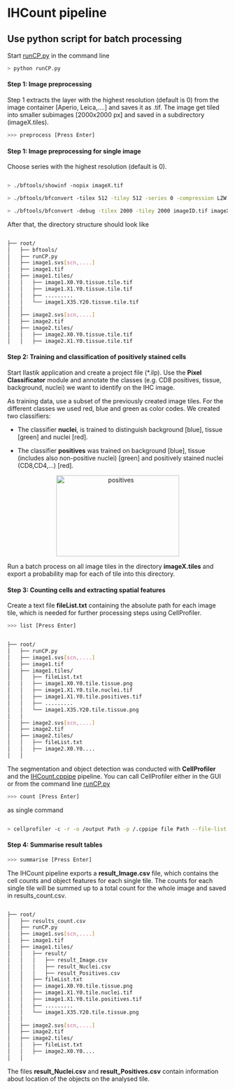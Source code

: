# IHCount pipeline

## Use python script for batch processing

Start [runCP.py](/runCP.py) in the command line

```bash
> python runCP.py
```
#### Step 1: Image preprocessing

Step 1 extracts the layer with the highest resolution (default is 0) from the image container [Aperio, Leica,....] and saves it as .tif. The image get tiled into smaller subimages [2000x2000 px] and saved in a subdirectory (imageX.tiles). 

```bash
>>> preprocess [Press Enter]
```

#### Step 1: Image preprocessing for single image

Choose series with the highest resolution (default is 0).

```bash

> ./bftools/showinf -nopix imageX.tif

> ./bftools/bfconvert -tilex 512 -tiley 512 -series 0 -compression LZW imageX.[svs, scn, ...] imageX.tif

> ./bftools/bfconvert -debug -tilex 2000 -tiley 2000 imageID.tif imageX.tiles/imageX.X%x.Y%y.tile.tissue.tif

```
After that, the directory structure should look like

```bash

├── root/
│   ├── bftools/
│   ├── runCP.py
│   ├── image1.svs[scn,....]
│   ├── image1.tif
│   ├── image1.tiles/
│   │   ├── image1.X0.Y0.tissue.tile.tif
│   │   ├── image1.X1.Y0.tissue.tile.tif
│   │   ├── .........
│   │   └── image1.X35.Y20.tissue.tile.tif
│   │ 
│   ├── image2.svs[scn,....]
│   ├── image2.tif
│   ├── image2.tiles/
│   │   ├── image2.X0.Y0.tissue.tile.tif
│   │   ├── image2.X1.Y0.tissue.tile.tif

```

#### Step 2: Training and classification of positively stained cells

Start Ilastik application and create a project file (*.ilp). Use the <b>Pixel Classificator</b> module and annotate the classes (e.g. CD8 positives, tissue, background, nuclei) we want to identify on the IHC image.

As training data, use a subset of the previously created image tiles. For the different classes we used red, blue and green as color codes. We created two classifiers: 

* The classifier <b>nuclei</b>, is trained to distinguish background [blue], tissue [green] and nuclei [red].

* The classifier <b>positives</b> was trained on background [blue], tissue (includes also non-positive nuclei) [green] and positively stained nuclei (CD8,CD4,...) [red].

<p align="center">
  <img width="281" height="185" src="https://github.com/mui-icbi/IHCount/blob/master/images/annotation.png?raw=true" alt="positives"/>
</p>

Run a batch process on all image tiles in the directory <b>imageX.tiles</b> and export a probability map for each of tile into this directory.  


#### Step 3: Counting cells and extracting spatial features

Create a text file <b>fileList.txt</b> containing the absolute path for each image tile, which is needed for further processing steps using CellProfiler.

```bash
>>> list [Press Enter]
```

```bash

├── root/
│   ├── runCP.py
│   ├── image1.svs[scn,....]
│   ├── image1.tif
│   ├── image1.tiles/
│   │   ├── fileList.txt
│   │   ├── image1.X0.Y0.tile.tissue.png
│   │   ├── image1.X1.Y0.tile.nuclei.tif
│   │   ├── image1.X1.Y0.tile.positives.tif
│   │   ├── .........
│   │   └── image1.X35.Y20.tile.tissue.png
│   │ 
│   ├── image2.svs[scn,....]
│   ├── image2.tif
│   ├── image2.tiles/
│   │   ├── fileList.txt
│   │   ├── image2.X0.Y0....
│   │  

```

The segmentation and object detection was conducted with <b>CellProfiler</b> and the [IHCount.cppipe](/IHCount.cppipe) pipeline. You can call CellProfiler either in the GUI or from the command line [runCP.py](/runCP.py)

```bash
>>> count [Press Enter]
```
as single command 

```bash

> cellprofiler -c -r -o /output Path -p /.cppipe file Path --file-list /fileList.txt Path

```

#### Step 4: Summarise result tables

```bash
>>> summarise [Press Enter]
```

The IHCount pipeline exports a <b>result_Image.csv</b> file, which contains the cell counts and object features for each single tile. The counts for each single tile will be summed up to a total count for the whole image and saved in results_count.csv.

```bash

├── root/
│   ├── results_count.csv
│   ├── runCP.py
│   ├── image1.svs[scn,....]
│   ├── image1.tif
│   ├── image1.tiles/
│   │   ├── result/
│   │   │   ├── result_Image.csv
│   │   │   ├── result_Nuclei.csv
│   │   │   ├── result_Positives.csv
│   │   ├── fileList.txt
│   │   ├── image1.X0.Y0.tile.tissue.png
│   │   ├── image1.X1.Y0.tile.nuclei.tif
│   │   ├── image1.X1.Y0.tile.positives.tif
│   │   ├── .........
│   │   └── image1.X35.Y20.tile.tissue.png
│   │ 
│   ├── image2.svs[scn,....]
│   ├── image2.tif
│   ├── image2.tiles/
│   │   ├── fileList.txt
│   │   ├── image2.X0.Y0....
│   │  

```

The files <b>result_Nuclei.csv</b> and <b>result_Positives.csv</b> contain information about location of the objects on the analysed tile.
